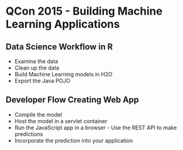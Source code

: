 # QCon 2015 - Building Machine Learning Applications

## Data Science Workflow in R

- Examine the data
- Clean up the data
- Build Machine Learning models in H2O
- Export the Java POJO

## Developer Flow Creating Web App

- Compile the model 
- Host the model in a servlet container
- Run the JavaScript app in a browser
- Use the REST API to make predictions
- Incorporate the prediction into your application
